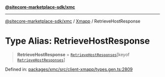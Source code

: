 [**@sitecore-marketplace-sdk/xmc**](../../../../README.md)

***

[@sitecore-marketplace-sdk/xmc](../../../../README.md) / [Xmapp](../README.md) / RetrieveHostResponse

# Type Alias: RetrieveHostResponse

> **RetrieveHostResponse** = [`RetrieveHostResponses`](RetrieveHostResponses.md)\[keyof [`RetrieveHostResponses`](RetrieveHostResponses.md)\]

Defined in: [packages/xmc/src/client-xmapp/types.gen.ts:2809](https://github.com/Sitecore/marketplace-sdk/blob/main/packages/xmc/src/client-xmapp/types.gen.ts#L2809)
